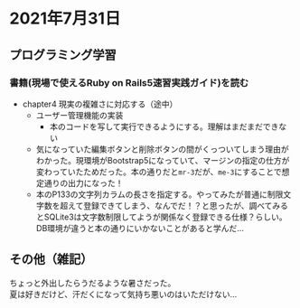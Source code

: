 # 2021年7月31日
## プログラミング学習
### 書籍(現場で使えるRuby on Rails5速習実践ガイド)を読む
- chapter4 現実の複雑さに対応する（途中）
    - ユーザー管理機能の実装
        - 本のコードを写して実行できるようにする。理解はまだまだできない
    - 気になっていた編集ボタンと削除ボタンの間がくっついてしまう理由がわかった。現環境がBootstrap5になっていて、マージンの指定の仕方が変わっていたためだった。本の通りだと`mr-3`だが、`me-3`にすることで想定通りの出力になった！
    - 本のP133の文字列カラムの長さを指定する。やってみたが普通に制限文字数を超えて登録できてしまう、なんでだ！？と思ったが、調べてみるとSQLite3は文字数制限してようが関係なく登録できる仕様？らしい。DB環境が違うと本の通りにいかないことがあると学んだ…
    
## その他（雑記）
ちょっと外出したらうだるような暑さだった。  
夏は好きだけど、汗だくになって気持ち悪いのはいただけない…  
